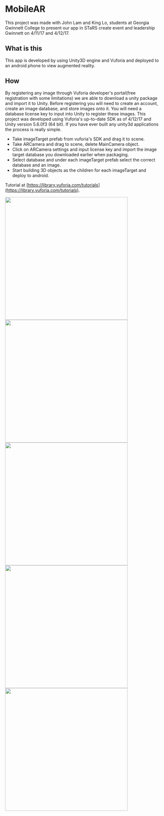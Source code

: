 # MobileAR
This project was made with John Lam and King Lo, students at Georgia Gwinnett College to present our app in STaRS create event and leadership Gwinnett on 4/11/17 and 4/12/17.

## What is this
This app is developed by using Unity3D engine and Vuforia and deployed to an android phone to view augmented reality.

## How
By registering any image through Vuforia developer's portal(free registration with some limitations) we are able to download a unity package and import it to Unity. Before registering you will need to create an account, create an image database, and store images onto it. You will need a database license key to input into Unity to register these images.
This project was developed using Vuforia's up-to-date SDK as of 4/12/17 and Unity version 5.6.0f3 (64 bit).
If you have ever built any unity3d applications the process is really simple.
* Take imageTarget prefab from vuforia's SDK and drag it to scene.
* Take ARCamera and drag to scene, delete MainCamera object.
* Click on ARCamera settings and input license key and import the image target database you downloaded earlier when packaging.
* Select database and under each imageTarget prefab select the correct database and an image.
* Start building 3D objects as the children for each imageTarget and deploy to android.

Tutorial at [https://library.vuforia.com/tutorials](https://library.vuforia.com/tutorials).

<img src="/mobile_ar/mobile_ar_planets_00.PNG" width="400"/>
<img src="/mobile_ar/mobile_ar_planets_01.PNG" width="400"/>
<img src="/mobile_ar/mobile_ar_maze_00.PNG" width="400" height="400"/>
<img src="/mobile_ar/mobile_ar_skeleton_00.PNG" width="400"/>
<img src="/mobile_ar/mobile_ar_office_00.PNG" width="400"/>
